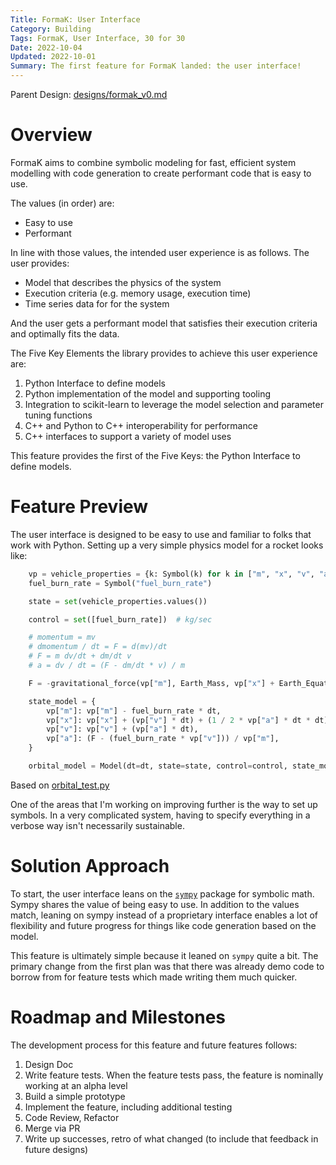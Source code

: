 ```yaml
---
Title: FormaK: User Interface
Category: Building
Tags: FormaK, User Interface, 30 for 30
Date: 2022-10-04
Updated: 2022-10-01
Summary: The first feature for FormaK landed: the user interface!
---
```


Parent Design: [designs/formak_v0.md](https://github.com/buckbaskin/formak/tree/master/designs/formak_v0.md)

# Overview

FormaK aims to combine symbolic modeling for fast, efficient system modelling
with code generation to create performant code that is easy to use.

The values (in order) are:
- Easy to use
- Performant

In line with those values, the intended user experience is as follows. The user
provides:
- Model that describes the physics of the system
- Execution criteria (e.g. memory usage, execution time)
- Time series data for for the system

And the user gets a performant model that satisfies their execution criteria and
optimally fits the data.

The Five Key Elements the library provides to achieve this user experience are:
1. Python Interface to define models
2. Python implementation of the model and supporting tooling
3. Integration to scikit-learn to leverage the model selection and parameter tuning functions
4. C++ and Python to C++ interoperability for performance
5. C++ interfaces to support a variety of model uses

This feature provides the first of the Five Keys: the Python Interface to define models.

# Feature Preview

The user interface is designed to be easy to use and familiar to folks that
work with Python. Setting up a very simple physics model for a rocket looks
like:

```python
    vp = vehicle_properties = {k: Symbol(k) for k in ["m", "x", "v", "a"]}
    fuel_burn_rate = Symbol("fuel_burn_rate")

    state = set(vehicle_properties.values())

    control = set([fuel_burn_rate])  # kg/sec

    # momentum = mv
    # dmomentum / dt = F = d(mv)/dt
    # F = m dv/dt + dm/dt v
    # a = dv / dt = (F - dm/dt * v) / m

    F = -gravitational_force(vp["m"], Earth_Mass, vp["x"] + Earth_Equatorial_Radius)

    state_model = {
        vp["m"]: vp["m"] - fuel_burn_rate * dt,
        vp["x"]: vp["x"] + (vp["v"] * dt) + (1 / 2 * vp["a"] * dt * dt),
        vp["v"]: vp["v"] + (vp["a"] * dt),
        vp["a"]: (F - (fuel_burn_rate * vp["v"])) / vp["m"],
    }

    orbital_model = Model(dt=dt, state=state, control=control, state_model=state_model)
```

Based on [orbital_test.py](https://github.com/buckbaskin/formak/tree/master/featuretests/python_ui_demo/orbital_test.py)

One of the areas that I'm working on improving further is the way to set up
symbols. In a very complicated system, having to specify everything in a
verbose way isn't necessarily sustainable.

# Solution Approach

To start, the user interface leans on the
[`sympy`](https://www.sympy.org/en/index.html) package for symbolic math. Sympy
shares the value of being easy to use. In addition to the values match, leaning
on sympy instead of a proprietary interface enables a lot of flexibility and
future progress for things like code generation based on the model. 

This feature is ultimately simple because it leaned on `sympy` quite a
bit. The primary change from the first plan was that there was already demo
code to borrow from for feature tests which made writing them much quicker.

# Roadmap and Milestones

The development process for this feature and future features follows:

1. Design Doc
2. Write feature tests. When the feature tests pass, the feature is nominally working at an alpha level
3. Build a simple prototype
4. Implement the feature, including additional testing
5. Code Review, Refactor
6. Merge via PR
7. Write up successes, retro of what changed (to include that feedback in future designs)

